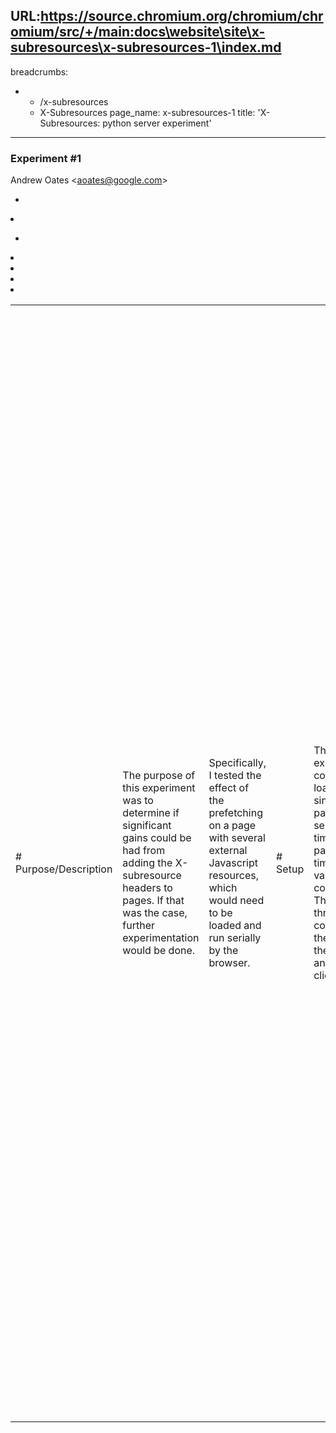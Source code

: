 URL:https://source.chromium.org/chromium/chromium/src/+/main:docs\website\site\x-subresources\x-subresources-1\index.md
---
breadcrumbs:
- - /x-subresources
  - X-Subresources
page_name: x-subresources-1
title: 'X-Subresources: python server experiment'
---

### Experiment #1

Andrew Oates &lt;aoates@google.com&gt;

<table>
<tr>

<td># Purpose/Description</td>

<td>The purpose of this experiment was to determine if significant gains could
be had from adding the X-subresource headers to pages. If that was the case,
further experimentation would be done.</td>

<td>Specifically, I tested the effect of the prefetching on a page with several
external Javascript resources, which would need to be loaded and run serially by
the browser.</td>

<td># Setup</td>

<td>The experiment consisted of loading a single test page from a server, and
timing the page load times under various conditions. There were three
components: the server, the test files, and the client.</td>

<td>### Server</td>

<td>The server was a small HTTP server written in Python designed to serve
static content and optionally scan the pages for tags and generate X-subresource
for any external resources referenced in the document. It can also add an
artificial latency to simulate adverse network conditions --- in this case, it
simply waits a certain amount of time after receiving a GET request before
sending back the response.</td>

<td>TODO(aoates): publish the modified python server.</td>

<td>### Client</td>

<td>The client was a standard build of Firefox 3.0.10 with a custom extension
installed.</td>

<td>The extension listens for incoming requests, grabs any X-subresource headers
and initiates prefetch requests for all the referenced resources.</td>

<td>TODO(aoates): publish the firefox extension.</td>

<td>### Test Pages</td>

<td>The test pages consist of two variations on one page. In each case, the page
loads and executes 10 external Javascript files, and collects timing information
on how long the page load as well as each external JS load takes. The individual
Javascript files print out a message to the page, and stall for a small amount
of time (around 100ms).</td>

<td>In the first variation, `test5.html`, the external Javascript files are
hosted locally, alongside the page. They are therefore served by the Python
server, which cannot handle multiple parallel connections. In the second
variation, `test5_corp.html`, the Javascript files are hosted on a server which
can handle parallel connections.</td>

<td>TODO(aoates): publish the actual web pages.</td>

<td># Experimental Groups</td>

<td>There were four experimental groups, testing two variables:</td>

*   <td>Presence of X-subresource headers in test page headers, and</td>
*   <td>Location of external resources; either locally, served by the
            small Python HTTP server, or on remotely, on `www.corp.google.com`
            and served by Apache.</td>

<td>In each case, the test page itself was served locally by the Python
webserver (which generated the headers). The server was run with the following
command:</td>

<td>`./xsubserver.py --latency 300 [--no-xsubresource]`with the last parameter
varying. This introduced a "latency" of 300ms to all content served by the
Python web server; the server waited 300ms after receiving the request to send
back the response. The number 300 was chosen to approximate the latency of
downloading one of the javascript files from a typical server.</td>

<td># Trials and Results</td>

<td>Each group was run several times, and a representative set of results is
presented in the table below. For each group, an overall page load time is
presented, as is the load time of each Javascript `script` element (the time
taken to load and execute the Javascript file).<table></td>
<td><tr></td>
<td></tr></td>
<td><tr></td>
<td></tr></td>
<td><tr></td>
<td></tr></td>
<td><tr></td>
<td><td>*Results of Experiment #1*</td></td>
<td></tr></td>
<td><tr></td>
<td>External Resource Server</tr></td>
<td><tr></td>
<td>`xsubserver.py` (local)Apache/2.0.55 (remote)</tr></td>
<td><tr></td>
<td>X-subresource</td>
<td><td>Page Load: *3065 ms*</td>HeadersYes</td>
<td><td>JS #1 Load: 306 ms</td></td>
<td><td>JS #2 Load: 301 ms</td></td>
<td><td>JS #3 Load: 309 ms</td></td>
<td><td>JS #4 Load: 306 ms</td></td>
<td><td>JS #5 Load: 301 ms</td></td>
<td><td>JS #6 Load: 312 ms</td></td>
<td><td>JS #7 Load: 299 ms</td></td>
<td><td>JS #8 Load: 303 ms</td></td>
<td><td>JS #9 Load: 296 ms</td></td>
<td><td>JS #10 Load: 317 ms</td></td>
<td><td>Page Load: *1366 ms*</td></td>
<td><td>JS #1 Load: 379 ms</td></td>
<td><td>JS #2 Load: 108 ms</td></td>
<td><td>JS #3 Load: 116 ms</td></td>
<td><td>JS #4 Load: 106 ms</td></td>
<td><td>JS #5 Load: 107 ms</td></td>
<td><td>JS #6 Load: 106 ms</td></td>
<td><td>JS #7 Load: 107 ms</td></td>
<td><td>JS #8 Load: 107 ms</td></td>
<td><td>JS #9 Load: 107 ms</td></td>
<td><td>JS #10 Load: 106 ms</td></td>
<td></tr></td>
<td><tr></td>
<td><td>Page Load: *4178 ms*</td>No</td>
<td><td>JS #1 Load: 422 ms</td></td>
<td><td>JS #2 Load: 415 ms</td></td>
<td><td>JS #3 Load: 411 ms</td></td>
<td><td>JS #4 Load: 415 ms</td></td>
<td><td>JS #5 Load: 415 ms</td></td>
<td><td>JS #6 Load: 415 ms</td></td>
<td><td>JS #7 Load: 414 ms</td></td>
<td><td>JS #8 Load: 417 ms</td></td>
<td><td>JS #9 Load: 422 ms</td></td>
<td><td>JS #10 Load: 416 ms</td></td>
<td><td>Page Load: *3777 ms*</td></td>
<td><td>JS #1 Load: 487 ms</td></td>
<td><td>JS #2 Load: 353 ms</td></td>
<td><td>JS #3 Load: 342 ms</td></td>
<td><td>JS #4 Load: 342 ms</td></td>
<td><td>JS #5 Load: 352 ms</td></td>
<td><td>JS #6 Load: 356 ms</td></td>
<td><td>JS #7 Load: 352 ms</td></td>
<td><td>JS #8 Load: 347 ms</td></td>
<td><td>JS #9 Load: 484 ms</td></td>
<td><td>JS #10 Load: 351 ms</td></td>
<td></tr></td>
<td></table></td>

<td># Discussion</td>

<td>Let's examine each set of results.</td>

<td>### Python/local without prefetching</td>

<td>In this trial, there was an overall page load time (from execution of the
first script tag to sending the body's `onLoad` event) of 4178 ms, with each
individual javascript element taking a little over 400 ms to load and execute.
This is exactly as expected --- with a latency of 300 ms, and an execution
duration of 100 ms, each javascript element should take around 400ms to execute.
Multiply that by 10 elements, and we get a ~4000 ms page load time. This is our
worst-case scenario.</td>

<td>### Apache/remote without prefetching</td>

<td>Assuming we modeled the latency accurately with our local Python webserver
(which we didn't), these should be about the same as the local results. Each
Javascript load is 50-60ms faster, however. This can be chalked up to Apache
being just plain better than our local server.</td>

<td>### Python/local with prefetching</td>

<td>In this case, we shave about 1 second off our overall page load time. By
examining the server output, it is clear that the page is sending off its
prefetch requests all at the start of the page load, and the files are
downloaded in the network thread. However, since the server cannot handle
parallel connections/requests, the files must be read in serial. In this case,
it looks like the prefetches are around 100ms ahead of the execution in the UI
thread. Since we can load and execute at the same time, that 100ms stacks to
give us a savings of around a second. Pretty good!</td>

<td>### Apache/remote with prefetching</td>

<td>In this case, since Apache can handle multiple concurrent connections, the
browser can shoot off all its requests at once. Once again, the loading is a
little behind the execution of the scripts, but since we are downloading them
all concurrently, we've finished fetching the scripts by the time the second one
starts executing. Each subsequent script therefore only takes execution time (no
downloading needed), so we get excellent savings, very close to our optimal page
load time of ~1200-1300 ms.</td>

<td>### Costs</td>

<td>Adding the X-subresource headers can be costly. In this case, it increased
the size of the headers on `test5.html` from 166 bytes to 747 bytes. The
appended headers were:` X-subresource: test5_1.js; type=application/x-javascript
X-subresource: test5_2.js; type=application/x-javascript X-subresource:
test5_3.js; type=application/x-javascript X-subresource: test5_4.js;
type=application/x-javascript X-subresource: test5_5.js;
type=application/x-javascript X-subresource: test5_6.js;
type=application/x-javascript X-subresource: test5_7.js;
type=application/x-javascript X-subresource: test5_8.js;
type=application/x-javascript X-subresource: test5_9.js;
type=application/x-javascript X-subresource: test5_10.js;
type=application/x-javascript ` Note that the current implementation of the
extension doesn't use any of the metadata included in the header (it just sends
off a blind request), so that could be eliminated. Additionally, these could be
concatenated into one large X-subresource header:` X-subresource: test5_1.js,
test5_2.js, test5_3.js, test5_4.js, test5_5.js, test5_6.js, test5_7.js,
test5_8.js, test5_9.js, test5_10.js ` This would bring the size of the header
down to 302 bytes. While much more reasonable, this is not insignificant.
However, as plaintext, it's a good candidate for an optimization like gzip'd
headers.</td>

<td># Conclusions</td>

<td>When prefetching is enabled (as in the 1st row of results), the browser
doesn't have to block network loads on executing javascript. It can read the
prefetch headers, send off requests, and forget about them --- they'll continue
in the network thread while work is being done in the UI thread.</td>

<td>The most fruitful type of sub-resource to be prefetched is probably
Javascript; when the browser encounters an external JS file, it has to block the
main/UI thread until the file is downloaded and executed. If, however, the file
has been prefetched, the time taken to download is instant savings on the
overall load time of the page. In a case like this, with multiple consecutive
scripts, the difference can be dramatic.</td>

<td># Future Work</td>

<td>Some areas of future work include:</td>

*   <td>Testing with a dummynet for varying network bandwidth, RTT, and
            loss rate.</td>
*   <td>Writing an Apache module that generates X-subresource
            headers</td>
*   <td>Re-writing the extension in C++</td>
*   <td>Getting it to work with images and style sheets</td>
*   <td>Making it more robust in the face of strange cache settings (or,
            more generally, knowing when prefetching will make the user
            experience worse)</td>

</tr>
</table>
